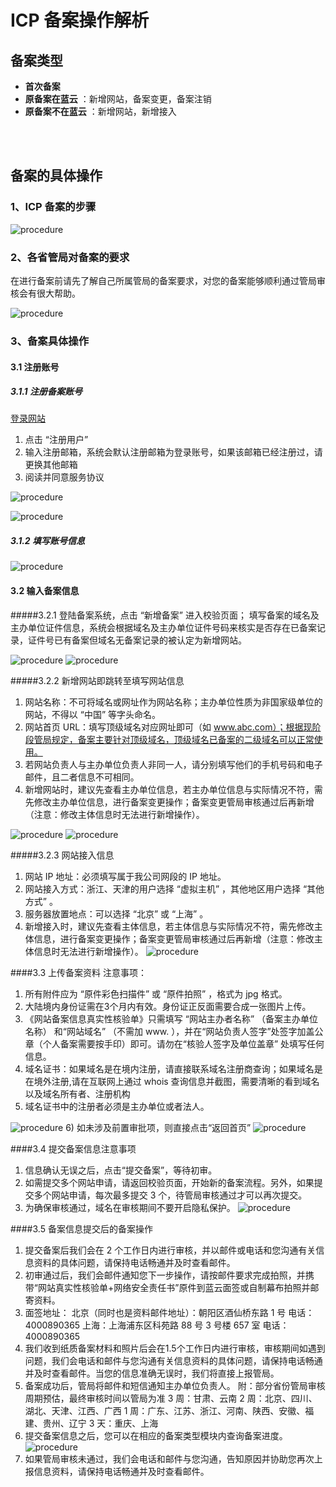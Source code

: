 <properties
	pageTitle="ICP备案操作解析 | Azure"
	description="ICP备案操作解析 - icp backup lanyun add"
	services="pricing-billing-icpbackup"
	documentationCenter=""
	authors="jtong"
	manager="edwinc"
	editor=""
	tags="global-customer-playbook"/>

<tags
	ms.service="global-customer-playbook"
	ms.workload=""
	ms.tgt_pltfrm=""
	ms.devlang="na"
	ms.topic="article"
	ms.date="12/26/2016"
	wacn.date="12/26/2016"
	wacn.lang="cn" 
	ms.author="jtong"/>


# ICP 备案操作解析

## 备案类型

- **首次备案** 
- **原备案在蓝云** ：新增网站，备案变更，备案注销
- **原备案不在蓝云** ：新增网站，新增接入
</br>
</br>

## 备案的具体操作

### 1、ICP 备案的步骤

![procedure](./media/procedure.png)

### 2、各省管局对备案的要求

在进行备案前请先了解自己所属管局的备案要求，对您的备案能够顺利通过管局审核会有很大帮助。

![procedure](./media/procedure.png)

### 3、备案具体操作
#### 3.1 注册账号
##### 3.1.1 注册备案账号 
[登录网站](http://icp.cloud.21vianet.com)
1) 点击 “注册用户”
2) 输入注册邮箱，系统会默认注册邮箱为登录账号，如果该邮箱已经注册过，请更换其他邮箱
3) 阅读并同意服务协议

![procedure](./media/procedure.png)

![procedure](./media/procedure.png)

##### 3.1.2 填写账号信息

![procedure](./media/procedure.png)

#### 3.2 输入备案信息
#####3.2.1 登陆备案系统，点击 “新增备案” 进入校验页面；
填写备案的域名及主办单位证件信息，系统会根据域名及主办单位证件号码来核实是否存在已备案记录，证件号已有备案但域名无备案记录的被认定为新增网站。

![procedure](./media/procedure.png)
![procedure](./media/procedure.png)

#####3.2.2 新增网站即跳转至填写网站信息 
1) 网站名称：不可将域名或网址作为网站名称；主办单位性质为非国家级单位的网站，不得以 “中国” 等字头命名。
2) 网站首页 URL：填写顶级域名对应网址即可（如 www.abc.com）；根据现阶段管局规定，备案主要针对顶级域名，顶级域名已备案的二级域名可以正常使用。
3) 若网站负责人与主办单位负责人非同一人，请分别填写他们的手机号码和电子邮件，且二者信息不可相同。
4) 新增网站时，建议先查看主办单位信息，若主办单位信息与实际情况不符，需先修改主办单位信息，进行备案变更操作；备案变更管局审核通过后再新增（注意：修改主体信息时无法进行新增操作）。

![procedure](./media/procedure.png)
![procedure](./media/procedure.png)

#####3.2.3 网站接入信息 
1) 网站 IP 地址：必须填写属于我公司网段的 IP 地址。
2) 网站接入方式：浙江、天津的用户选择 “虚拟主机” ，其他地区用户选择 “其他方式” 。
3) 服务器放置地点：可以选择 “北京” 或 “上海” 。
4) 新增接入时，建议先查看主体信息，若主体信息与实际情况不符，需先修改主体信息，进行备案变更操作；备案变更管局审核通过后再新增（注意：修改主体信息时无法进行新增操作）。
![procedure](./media/procedure.png)

####3.3 上传备案资料
注意事项：
1) 所有附件应为 “原件彩色扫描件” 或 “原件拍照” ，格式为 jpg 格式。
2) 大陆境内身份证需在3个月内有效。身份证正反面需要合成一张图片上传。
3) 《网站备案信息真实性核验单》只需填写 “网站主办者名称” （备案主办单位名称） 和“网站域名” （不需加 www. ），并在“网站负责人签字”处签字加盖公章（个人备案需要按手印）即可。请勿在“核验人签字及单位盖章” 处填写任何信息。
4) 域名证书：如果域名是在境内注册，请直接联系域名注册商查询；如果域名是在境外注册,请在互联网上通过 whois 查询信息并截图，需要清晰的看到域名以及域名所有者、注册机构
5) 域名证书中的注册者必须是主办单位或者法人。

![procedure](./media/procedure.png)
6) 如未涉及前置审批项，则直接点击“返回首页”
![procedure](./media/procedure.png)

####3.4 提交备案信息注意事项
1) 信息确认无误之后，点击“提交备案”，等待初审。
2) 如需提交多个网站申请，请返回校验页面，开始新的备案流程。另外，如果提交多个网站申请，每次最多提交 3 个，待管局审核通过才可以再次提交。  
3) 为确保审核通过，域名在审核期间不要开启隐私保护。
![procedure](./media/procedure.png)

####3.5 备案信息提交后的备案操作
1. 提交备案后我们会在 2 个工作日内进行审核，并以邮件或电话和您沟通有关信息资料的具体问题，请保持电话畅通并及时查看邮件。
2. 初审通过后，我们会邮件通知您下一步操作，请按邮件要求完成拍照，并携带“网站真实性核验单+网络安全责任书”原件到蓝云面签或自制幕布拍照并邮寄资料。
3. 面签地址：
北京（同时也是资料邮件地址）：朝阳区酒仙桥东路 1 号   电话：4000890365
上海：上海浦东区科苑路 88 号 3 号楼 657 室    电话：4000890365
4. 我们收到纸质备案材料和照片后会在1.5个工作日内进行审核，审核期间如遇到问题，我们会电话和邮件与您沟通有关信息资料的具体问题，请保持电话畅通并及时查看邮件。当您的信息准确无误时，我们将直接上报管局。
5. 备案成功后，管局将邮件和短信通知主办单位负责人。
附：部分省份管局审核周期预估，最终审核时间以管局为准
3 周：甘肃、云南
2 周：北京、四川、湖北、天津、江西、广西
1 周：广东、江苏、浙江、河南、陕西、安徽、福建、贵州、辽宁
3 天：重庆、上海
6. 提交备案信息之后，您可以在相应的备案类型模块内查询备案进度。
![procedure](./media/procedure.png)
7. 如果管局审核未通过，我们会电话和邮件与您沟通，告知原因并协助您再次上报信息资料，请保持电话畅通并及时查看邮件。

















